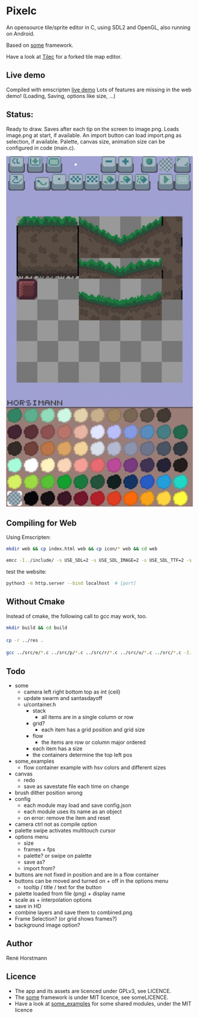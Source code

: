 # Pixelc
An opensource tile/sprite editor in C, using SDL2 and OpenGL, also running on Android.

Based on [some](https://github.com/renehorstmann/some) framework.

Have a look at [Tilec](https://github.com/renehorstmann/Tilec) for a forked tile map editor.

## Live demo
Compiled with emscripten [live demo](https://renehorstmann.github.io/pixelc)
Lots of features are missing in the web demo! (Loading, Saving, options like size, ...)

## Status:
Ready to draw.
Saves after each tip on the screen to image.png.
Loads image.png at start, if available.
An import button can load import.png as selection, if available.
Palette, canvas size, animation size can be configured in code (main.c).

![example_image](example.jpg)

## Compiling for Web

Using Emscripten:

```sh
mkdir web && cp index.html web && cp icon/* web && cd web
```

```sh
emcc -I../include/ -s USE_SDL=2 -s USE_SDL_IMAGE=2 -s USE_SDL_TTF=2 -s FULL_ES3=1 -s EXPORTED_FUNCTIONS='["_main", "_e_io_idbfs_synced", "_e_io_file_upload_done"]' -s EXPORTED_RUNTIME_METHODS=FS -s SDL2_IMAGE_FORMATS='["png"]'  --preload-file ../res -s ALLOW_MEMORY_GROWTH=1 -s ASYNCIFY=1 -s EXIT_RUNTIME=1 -s FETCH=1 -lidbfs.js -DOPTION_GLES -DOPTION_SDL -DOPTION_TTF -DOPTION_FETCH ../src/e/*.c ../src/p/*.c ../src/r/*.c ../src/u/*.c ../src/*.c -o index.js
```

test the website:
```sh
python3 -m http.server --bind localhost  # [port]
```


## Without Cmake

Instead of cmake, the following call to gcc may work, too.

```sh
mkdir build && cd build

cp -r ../res .

gcc ../src/e/*.c ../src/p/*.c ../src/r/*.c ../src/u/*.c ../src/*.c -I../include/ $(sdl2-config --cflags --libs) -lSDL2_image -lglew32 -lopengl32 -lglu32 -DOPTION_GLEW -DOPTION_SDL -o pixelc
```

## Todo
- some
  - camera left right bottom top as int (ceil)
  - update swarm and santasdayoff
  - u/container.h
    - stack
      - all items are in a single column or row
    - grid?
      - each item has a grid position and grid size
    - flow
      - the items are row or column major ordered
    - each item has a size
    - the containers determine the top left pos
- some_examples
  - flow container example with hsv colors and different sizes
- canvas
  - redo
  - save as savestate file each time on change  
- brush dither position wrong    
- config
  - each module may load and save config.json
  - each module uses its name as an object
  - on error: remove the item and reset
- camera ctrl not as compile option
- palette swipe activates multitouch cursor
- options menu
  - size
  - frames + fps
  - palette? or swipe on palette
  - save as?
  - import from?
- buttons are not fixed in position and are in a flow container
- buttons can be moved and turned on + off in the options menu
  - tooltip / title / text for the button
- palette loaded from file (png) + display name
- scale as + interpolation options
- save in HD
- combine layers and save them to combined.png
- Frame Selection? (or grid shows frames?)
- background image option?


## Author
René Horstmann

## Licence
- The app and its assets are licenced under GPLv3, see LICENCE.
- The [some](https://github.com/renehorstmann/some) framework is under MIT licence, see someLICENCE.
- Have a look at [some_examples](https://github.com/renehorstmann/some_examples) for some shared modules, under the MIT licence
